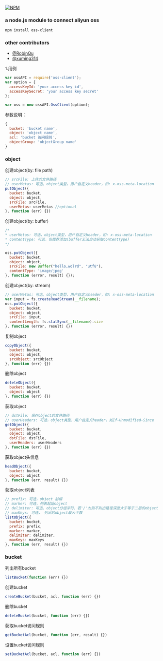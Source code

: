 [![NPM](https://nodei.co/npm/oss-client.png?downloads=true)](https://nodei.co/npm/oss-client/)

### a node.js module to connect aliyun oss
```bash
npm install oss-client
```

### other contributors
* [@RobinQu](https://github.com/RobinQu)
* [@xuming314](https://github.com/xuming314)

1.用例
```js
var ossAPI = require('oss-client');
var option = {
  accessKeyId: 'your access key id',
  accessKeySecret: 'your access key secret'
};

var oss = new ossAPI.OssClient(option);
```

参数说明：
```js
{
  bucket: 'bucket name',
  object: 'object name',
  acl: 'bucket 访问规则',
  objectGroup: 'objectGroup name'
}
```

### object

创建object(by: file path)
```js
// srcFile: 上传的文件路径
// userMetas: 可选，object类型，用户自定义header，如: x-oss-meta-location
putObject({
  bucket: bucket,
  object: object,
  srcFile: srcFile,
  userMetas: userMetas //optional
}, function (err) {})
```

创建object(by: buffer)
```js
/*
* userMetas: 可选，object类型，用户自定义header，如: x-oss-meta-location
* contentType: 可选，但推荐添加(buffer无法自动获取contentType)
*/

oss.putObject({
  bucket: bucket,
  object: object,
  srcFile: new Buffer("hello,wolrd", "utf8"),
  contentType: 'image/jpeg'
}, function (error, result) {});
```

创建object(by: stream)
```js
// userMetas: 可选，object类型，用户自定义header，如: x-oss-meta-location
var input = fs.createReadStream(__filename);
oss.putObject({
  bucket: bucket,
  object: object,
  srcFile: input,
  contentLength: fs.statSync(__filename).size
}, function (error, result) {})
```

复制object
```js
copyObject({
  bucket: bucket,
  object: object,
  srcObject: srcObject
}, function (err) {})
```

删除object
```js
deleteObject({
  bucket: bucket,
  object: object
}, function (err) {})
```

获取object
```js
// dstFile: 保存object的文件路径
// userHeaders: 可选，object类型，用户自定义header，如If-Unmodified-Since
getObject({
  bucket: bucket,
  object: object,
  dstFile: dstFile,
  userHeaders: userHeaders
}, function (err) {})
```

获取object头信息
```js
headObject({
  bucket: bucket,
  object: object
}, function (err, result) {})
```

获取object列表
```js
// prefix: 可选，object 前缀
// marker: 可选，列表起始object
// delimiter: 可选，object分组字符，若'/'为则不列出路径深度大于等于二层的object。
// maxKeys: 可选， 列出的object最大个数
listObject({
  bucket: bucket,
  prefix: prefix,
  marker: marker,
  delimiter: delimiter,
  maxKeys: maxKeys
}, function (err, result) {})
```

### bucket

列出所有bucket
```js
listBucket(function (err) {})
```

创建bucket
```js
createBucket(bucket, acl, function (err) {})
```

删除bucket
```js
deleteBucket(bucket, function (err) {})
```

获取bucket访问规则
```js
getBucketAcl(bucket, function (err, result) {})
```

设置bucket访问规则
```js
setBucketAcl(bucket, acl, function (err) {})
```
